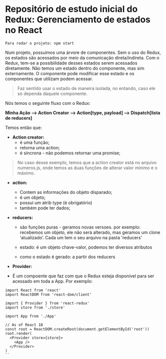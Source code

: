 # Repositório de estudo inicial do Redux: Gerenciamento de estados no React

```
Para rodar o projeto: npm start

```

Num projeto, possuímos uma árvore de componentes. Sem o uso do Redux, os estados são acessados por meio da comunicação direta/indireta. Com o Redux, tem-se a possibilidade desses estados serem acessados diretamente. 
Não temos um estado dentro do componente, mas sim externamente.
O componente pode modificar esse estado e os componentes que utilizam podem acessar.

> Faz sentido usar o estado de maneira isolada, no entando, caso ele só dependa daquele componente.

Nós temos o seguinte fluxo com o Redux:

**Minha Ação --> Action Creator --> Action[type, payload] --> Dispatch[lista de reducers]**

Temos então que:

- **Action creator:**
    - é uma função;
    - retorna uma action;
    - é síncrona - não podemos retornar uma promise;
>No caso desse exemplo, temos que a action creator está no arquivo numeros.js, onde temos as duas funções de alterar valor mínimo e o máximo.

- **action:**
    - Contem as informações do objeto disparado;
    - é um objeto;
    -  possui um atrib type (é obrigatório)
    - também pode ter dados;

- **reducers:**
    - são funções puras - geramos novas versoes. por exemplo: recebemos um objeto, ele não será alterado, mas geramos um clone ‘atualizado’. Cada um tem o seu arquivo na pasta 'reducers'

    - estado: é um objeto chave-valor, podemos ter diversos atributos

    - como o estado é gerado: a partir dos reducers 

- **Provider:** 
-   É um compoente que faz com que o Redux esteja disponível para ser acessado em toda a App. Por exemplo:

```
import React from 'react'
import ReactDOM from 'react-dom/client'

import { Provider } from 'react-redux'
import store from './store'

import App from './App'

// As of React 18
const root = ReactDOM.createRoot(document.getElementById('root'))
root.render(
  <Provider store={store}>
    <App />
  </Provider>
)
``



